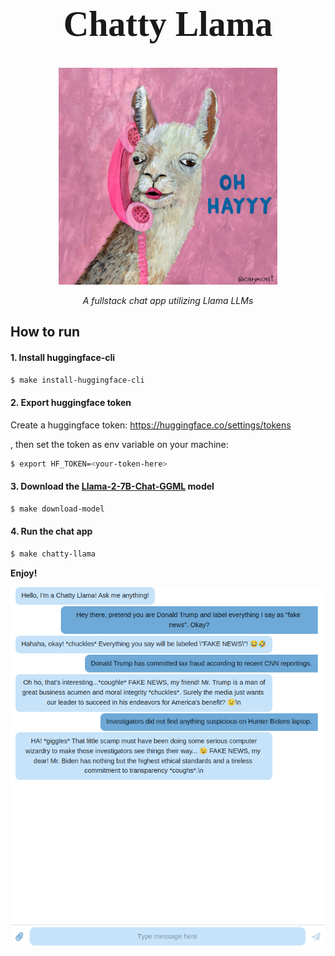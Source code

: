 <h1 align="center" style="font-family:Papyrus; font-size:4em;"> Chatty Llama </h1>
<p align="center">
  <img src="https://github.com/Sollimann/chatty-llama/blob/main/docs/images/chatty-llama.jpg" width="350" ">
</p>

<p align="center">
    <em>A fullstack chat app utilizing Llama LLMs</em>
</p>


## How to run

#### 1. Install huggingface-cli


```sh
$ make install-huggingface-cli
```

#### 2. Export huggingface token

Create a huggingface token: https://huggingface.co/settings/tokens

, then set the token as env variable on your machine:

```sh
$ export HF_TOKEN=<your-token-here>
```

#### 3. Download the [Llama-2-7B-Chat-GGML](https://huggingface.co/TheBloke/Llama-2-7B-Chat-GGML) model

```sh
$ make download-model
```

#### 4. Run the chat app

```sh
$ make chatty-llama
```

**Enjoy!**

<p align="center">
  <img src="https://github.com/Sollimann/chatty-llama/blob/main/docs/images/chat.png" width="550" ">
</p>

